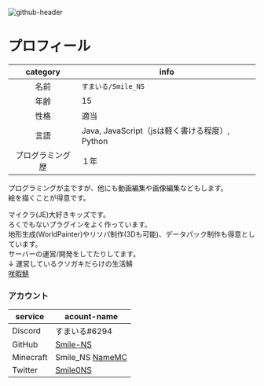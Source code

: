 ![github-header](https://user-images.githubusercontent.com/75207466/113388673-a15f0280-93c9-11eb-9860-9574e56e3b1e.png)
# プロフィール 
 | category | info |
 | :--------: | ---- |
 | 名前 | `すまいる/Smile_NS` |
 | 年齢 | 15 |
 | 性格 | 適当 |
 | 言語 | Java, JavaScript（jsは軽く書ける程度）, Python | 
 | プログラミング歴 | １年 | 

プログラミングが主ですが、他にも動画編集や画像編集などもします。  
絵を描くことが得意です。  

マイクラ(JE)大好きキッズです。  
ろくでもないプラグインをよく作っています。  
地形生成(WorldPainter)やリソパ制作(3Dも可能)、データパック制作も得意としています。  
サーバーの運営/開発をしてたりしてます。  
↓ 運営しているクソガキだらけの生活鯖   
[咲暇鯖](https://minecraft.jp/servers/saki269.ddns.net?__cf_chl_jschl_tk__=20790ab2022926856f921de77b038446318d7481-1617342096-0-ASGGBINpJcJSLSSwogMAL_dhkqQ8KkBEdloHDjnE6Q43fGOKe6gIPF6RwMLNRiUFGkFaSsWsiDVYDu1zqnWpQDeLxFfzVpIBfcvPuM_pLq05CkFOat6gnVGz_gJKx2KfRLdnXaglsBb-k2N3lPf0xO7RA0kHjdi-qe8ZUYL9yGB56-lz6-ELDu44Rg02MRy9HXB_6_z0sYzJxoSYr6OZcWG7t8_MehfETYl4TisPxGBqgJRH9JW16aJkwOI6SIv-0nQSUO7OY5XuNlKPuBiWwtg8vj9q5NTZgA_PVrxXY1lpWcrY5n0Nd6vxC7JQNfQQWmNO0LwwILhWv3r2W1QwjIz7E_1cHRoxcQ2l0XKMu520T6a-fZwOOoOwlLm2EEUebeywb1JTp0z5OHIeszGXHxMaanubQ0YlRMvYXwV-L0BX#/stats)
### アカウント
 | service | acount-name | 
 | ---- | ---- |
 | Discord | すまいる#6294 |
 | GitHub | [Smile-NS](https://github.com/Smile-NS) |
 | Minecraft | Smile_NS [NameMC](https://ja.namemc.com/search?q=Smile_NS) |  
 | Twitter | [Smile0NS](https://twitter.com/Smile0NS) |
